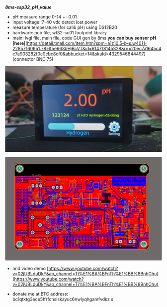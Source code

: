***8ms-esp32_pH_value***
- pH measure range 0-14 +- 0.01
- input voltage: 7-40 vdc detect lost power
- measure temperature (for calib pH) using DS12B20
- hardware: pcb file, wt32-sc01 footprint library
- main: lvgl file, main file, code GUI gen by 8ms
**you can buy sensor pH [here]**(https://detail.tmall.com/item.htm?spm=a1z10.5-b-s.w4011-22857160951.78.6f5e663bHjBcVT&id=614718145328&rn=20ec7a1645c4c7a903282f0c0cbc8cf0&abbucket=14&skuId=4329546844497) (connector BNC 75)


![hardware_img.png](https://github.com/obitvn/8ms-esp32-pH-water/blob/main/img/hardware_img.png?raw=true)

![PCB.png](https://github.com/obitvn/8ms-esp32-pH-water/blob/main/img/PCB.png?raw=true)

- and video demo
[https://www.youtube.com/watch?v=02jUBLduDkY&ab_channel=Ti%E1%BA%BFnTh%E1%BB%8BnhChu](https://www.youtube.com/watch?v=02jUBLduDkY&ab_channel=Ti%E1%BA%BFnTh%E1%BB%8BnhChu)

- donate me at BTC address: bc1qtktg3ece5ffrfchslskayuc6nwlyqhgamfvdkz
s